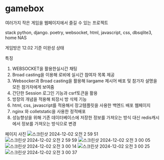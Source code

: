 # gamebox
여러가지 작은 게임을 웹페이지에서 즐길 수 있는 프로젝트

stack
python, django. poetry, websocket, html, javascript, css, dbsqlite3, home NAS

게임방은 12.02 기준 미완성 상태


특징 
1. WEBSOCKET을 활용한실시간 채팅
2. Broad casting을 이용해 로비에 실시간 참여자 목록 제공
3. Websocker과 Broad casting을 활용해 liargame 제시어 배포 및 참가자 설명을 모든 참가자에게 보여줌
4. 간단한 Session 로그인 기능과 csrf토큰을 활용
5. 방장의 개념을 적용해 퇴장시 방 삭제 기능
8. html, css, javascript를 적용해서 장고템플릿을 사용한 백엔드 배포 웹페이지
9. nginx 와 colletstatic을 사용한 정적배포
10.  성능향상을 위해 기존 데이터베이스에 저장한 정보를 가져오는 방식 대신 redis캐시에서 정보를 가져오는 방식으로 변경

페이지 사진
![스크린샷 2024-12-02 오전 2 59 51](https://github.com/user-attachments/assets/52bbfe58-ed1d-44a7-98e0-ed76d4d705a5)
![스크린샷 2024-12-02 오전 2 59 59](https://github.com/user-attachments/assets/b9e9bb3e-b0bc-452e-b5aa-2d314adffa68)
![스크린샷 2024-12-02 오전 3 00 05](https://github.com/user-attachments/assets/fefe7269-f162-4b56-b0d0-1698f06afe73)
![스크린샷 2024-12-02 오전 3 00 14](https://github.com/user-attachments/assets/ec5c4fe2-ef10-4cff-8537-c6c3abb81cde)
![스크린샷 2024-12-02 오전 3 00 25](https://github.com/user-attachments/assets/f133c901-97a0-4f98-bba6-f8f5db0d9372)
![스크린샷 2024-12-02 오전 3 00 37](https://github.com/user-attachments/assets/59ddcf05-8cc2-490d-8a1d-e5695467cc9d)

